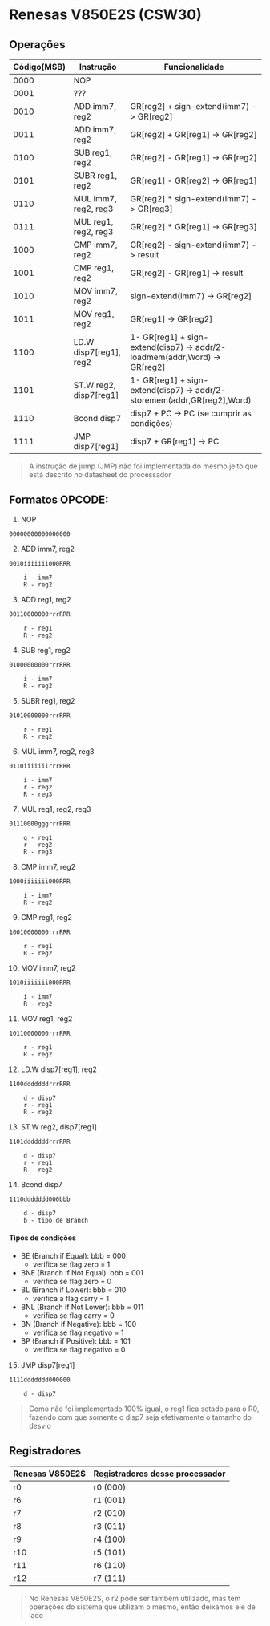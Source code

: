 # Renesas V850E2S (CSW30)

## Operações
|Código(MSB)|Instrução|Funcionalidade|
|---|---|---|
|0000|NOP||
|0001|???||
|0010|ADD imm7, reg2|GR[reg2] + sign-extend(imm7) -> GR[reg2]|
|0011|ADD imm7, reg2|GR[reg2] + GR[reg1] -> GR[reg2]|
|0100|SUB reg1, reg2|GR[reg2] - GR[reg1] -> GR[reg2]|
|0101|SUBR reg1, reg2|GR[reg1] - GR[reg2] -> GR[reg1]|
|0110|MUL imm7, reg2, reg3|GR[reg2] * sign-extend(imm7) -> GR[reg3]|
|0111|MUL reg1, reg2, reg3|GR[reg2] * GR[reg1] -> GR[reg3]|
|1000|CMP imm7, reg2|GR[reg2] - sign-extend(imm7) -> result|
|1001|CMP reg1, reg2|GR[reg2] - GR[reg1] -> result|
|1010|MOV imm7, reg2|sign-extend(imm7) -> GR[reg2]|
|1011|MOV reg1, reg2|GR[reg1] -> GR[reg2]|
|1100|LD.W disp7[reg1], reg2|1- GR[reg1] + sign-extend(disp7) -> addr/2- loadmem(addr,Word) -> GR[reg2]|
|1101|ST.W reg2, disp7[reg1]|1- GR[reg1] + sign-extend(disp7) -> addr/2- storemem(addr,GR[reg2],Word)|
|1110|Bcond disp7|disp7 + PC -> PC (se cumprir as condições)|
|1111|JMP disp7[reg1]|disp7 + GR[reg1] -> PC|
>A instrução de jump (JMP) não foi implementada do mesmo jeito que está descrito no datasheet do processador

## Formatos OPCODE:
1. NOP
```
00000000000000000
```
2. ADD imm7, reg2
```
0010iiiiiii000RRR

    i - imm7
    R - reg2
```
3. ADD reg1, reg2
```
00110000000rrrRRR

    r - reg1
    R - reg2
```
4. SUB reg1, reg2
```
01000000000rrrRRR

    i - imm7
    R - reg2
```
5. SUBR reg1, reg2
```
01010000000rrrRRR

    r - reg1
    R - reg2
```
6. MUL imm7, reg2, reg3
```
0110iiiiiiirrrRRR

    i - imm7
    r - reg2
    R - reg3
```
7. MUL reg1, reg2, reg3
```
01110000gggrrrRRR

    g - reg1
    r - reg2
    R - reg3
```
8. CMP imm7, reg2
```
1000iiiiiii000RRR

    i - imm7
    R - reg2
```
9. CMP reg1, reg2
```
10010000000rrrRRR

    r - reg1
    R - reg2
```
10. MOV imm7, reg2
```
1010iiiiiii000RRR

    i - imm7
    R - reg2
```
11. MOV reg1, reg2
```
10110000000rrrRRR

    r - reg1
    R - reg2
```
12. LD.W disp7[reg1], reg2
```
1100dddddddrrrRRR

    d - disp7
    r - reg1
    R - reg2
```
13. ST.W reg2, disp7[reg1]
```
1101dddddddrrrRRR

    d - disp7
    r - reg1
    R - reg2
```
14. Bcond disp7
```
1110ddddddd000bbb

    d - disp7
    b - tipo de Branch
```
#### Tipos de condições
- BE (Branch if Equal): bbb = 000
  - verifica se flag zero = 1
- BNE (Branch if Not Equal): bbb = 001
  - verifica se flag zero = 0
- BL (Branch if Lower): bbb = 010
  - verifica a flag carry = 1
- BNL (Branch if Not Lower): bbb = 011
  - verifica se flag carry = 0
- BN (Branch if Negative): bbb = 100
  - verifica se flag negativo = 1
- BP (Branch if Positive): bbb = 101
  - verifica se flag negativo = 0
15. JMP disp7[reg1]
```
1111ddddddd000000

    d - disp7
```
>Como não foi implementado 100% igual, o reg1 fica setado para o R0, fazendo com que somente o disp7 seja efetivamente o tamanho do desvio

## Registradores
|Renesas V850E2S|Registradores desse processador|
|---|---|
|r0|r0 (000)|
|r6|r1 (001)|
|r7|r2 (010)|
|r8|r3 (011)|
|r9|r4 (100)|
|r10|r5 (101)|
|r11|r6 (110)|
|r12|r7 (111)|

>No Renesas V850E2S, o r2 pode ser também utilizado, mas tem operações do sistema que utilizam o mesmo, então deixamos ele de lado
